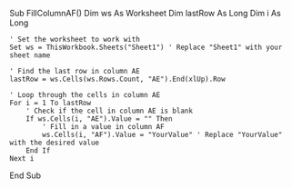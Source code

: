 Sub FillColumnAF()
    Dim ws As Worksheet
    Dim lastRow As Long
    Dim i As Long
    
    ' Set the worksheet to work with
    Set ws = ThisWorkbook.Sheets("Sheet1") ' Replace "Sheet1" with your sheet name
    
    ' Find the last row in column AE
    lastRow = ws.Cells(ws.Rows.Count, "AE").End(xlUp).Row
    
    ' Loop through the cells in column AE
    For i = 1 To lastRow
        ' Check if the cell in column AE is blank
        If ws.Cells(i, "AE").Value = "" Then
            ' Fill in a value in column AF
            ws.Cells(i, "AF").Value = "YourValue" ' Replace "YourValue" with the desired value
        End If
    Next i
End Sub
